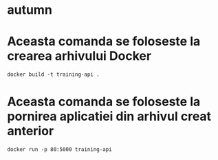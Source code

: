 # autumn   
# Aceasta comanda se foloseste la crearea arhivului Docker
    docker build -t training-api . 

# Aceasta comanda se foloseste la pornirea aplicatiei din arhivul creat anterior 
    docker run -p 80:5000 training-api   